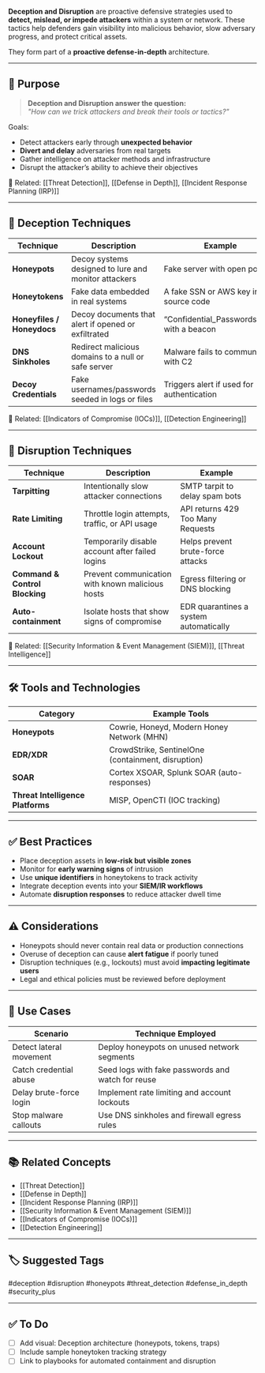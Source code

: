 **Deception and Disruption** are proactive defensive strategies used to **detect, mislead, or impede attackers** within a system or network. These tactics help defenders gain visibility into malicious behavior, slow adversary progress, and protect critical assets.

They form part of a **proactive defense-in-depth** architecture.

---

## 🎯 Purpose

> **Deception and Disruption answer the question:**  
> _"How can we trick attackers and break their tools or tactics?"_

Goals:
- Detect attackers early through **unexpected behavior**
- **Divert and delay** adversaries from real targets
- Gather intelligence on attacker methods and infrastructure
- Disrupt the attacker’s ability to achieve their objectives

📎 Related: [[Threat Detection]], [[Defense in Depth]], [[Incident Response Planning (IRP)]]

---

## 🧱 Deception Techniques

| Technique             | Description                                         | Example                                          |
|------------------------|-----------------------------------------------------|--------------------------------------------------|
| **Honeypots**           | Decoy systems designed to lure and monitor attackers | Fake server with open ports                      |
| **Honeytokens**         | Fake data embedded in real systems                  | A fake SSN or AWS key in source code             |
| **Honeyfiles / Honeydocs** | Decoy documents that alert if opened or exfiltrated | “Confidential_Passwords.xlsx” with a beacon      |
| **DNS Sinkholes**       | Redirect malicious domains to a null or safe server  | Malware fails to communicate with C2             |
| **Decoy Credentials**   | Fake usernames/passwords seeded in logs or files     | Triggers alert if used for authentication        |

📎 Related: [[Indicators of Compromise (IOCs)]], [[Detection Engineering]]

---

## 🧨 Disruption Techniques

| Technique               | Description                                           | Example                                           |
|--------------------------|-------------------------------------------------------|---------------------------------------------------|
| **Tarpitting**           | Intentionally slow attacker connections              | SMTP tarpit to delay spam bots                    |
| **Rate Limiting**        | Throttle login attempts, traffic, or API usage       | API returns 429 Too Many Requests                 |
| **Account Lockout**      | Temporarily disable account after failed logins      | Helps prevent brute-force attacks                 |
| **Command & Control Blocking** | Prevent communication with known malicious hosts | Egress filtering or DNS blocking                  |
| **Auto-containment**     | Isolate hosts that show signs of compromise          | EDR quarantines a system automatically            |

📎 Related: [[Security Information & Event Management (SIEM)]], [[Threat Intelligence]]

---

## 🛠 Tools and Technologies

| Category              | Example Tools                                     |
|-----------------------|---------------------------------------------------|
| **Honeypots**         | Cowrie, Honeyd, Modern Honey Network (MHN)        |
| **EDR/XDR**           | CrowdStrike, SentinelOne (containment, disruption)|
| **SOAR**              | Cortex XSOAR, Splunk SOAR (auto-responses)        |
| **Threat Intelligence Platforms** | MISP, OpenCTI (IOC tracking)         |

---

## ✅ Best Practices

- Place deception assets in **low-risk but visible zones**
- Monitor for **early warning signs** of intrusion
- Use **unique identifiers** in honeytokens to track activity
- Integrate deception events into your **SIEM/IR workflows**
- Automate **disruption responses** to reduce attacker dwell time

---

## ⚠️ Considerations

- Honeypots should never contain real data or production connections
- Overuse of deception can cause **alert fatigue** if poorly tuned
- Disruption techniques (e.g., lockouts) must avoid **impacting legitimate users**
- Legal and ethical policies must be reviewed before deployment

---

## 🧩 Use Cases

| Scenario                    | Technique Employed                               |
|-----------------------------|--------------------------------------------------|
| Detect lateral movement     | Deploy honeypots on unused network segments      |
| Catch credential abuse      | Seed logs with fake passwords and watch for reuse|
| Delay brute-force login     | Implement rate limiting and account lockouts     |
| Stop malware callouts       | Use DNS sinkholes and firewall egress rules      |

---

## 📚 Related Concepts

- [[Threat Detection]]
- [[Defense in Depth]]
- [[Incident Response Planning (IRP)]]
- [[Security Information & Event Management (SIEM)]]
- [[Indicators of Compromise (IOCs)]]
- [[Detection Engineering]]

---

## 🏷 Suggested Tags

#deception #disruption #honeypots #threat_detection #defense_in_depth #security_plus

---

## ✅ To Do

- [ ] Add visual: Deception architecture (honeypots, tokens, traps)
- [ ] Include sample honeytoken tracking strategy
- [ ] Link to playbooks for automated containment and disruption
